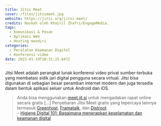```yaml
---
title: Jitsi Meet
cover: /files/jitsimeet.jpg
website: https://jitsi.org/jitsi-meet/
credits: Naskah oleh Khairil Zhafri/EngageMedia.
tags:
  - Komunikasi & Pesan
  - Aplikasi Web
  - Hosting mandiri
categories:
  - Peralatan Keamanan Digital
  - Konferensi video
date: 2023-01-19T10:31:23.647Z
---
```

Jitsi Meet adalah perangkat lunak konferensi video privat sumber-terbuka yang membatasi sidik jari digital pengguna secara virtual. Jitsi bisa digunakan di sebagian besar peramban internet modern dan juga tersedia dalam bentuk aplikasi seluer untuk Android dan iOS.

> Anda bisa menggunakan [meet.jit.si](https://meet.jit.si/) untuk mengadakan rapat online secara gratis \[…] Penyebaran Jitsi Meet gratis yang tepercaya lainnya termasuk [Greenhost](https://meet.greenhost.net/), [Framatalk](https://framatalk.org/), dan [Distroot](https://calls.disroot.org/). \
> – [Higiene Digital 101: Bagaimana menerapkan keselamatan dan keamanan digital](https://engagemedia.org/2022/digital-hygiene-safety-security/)